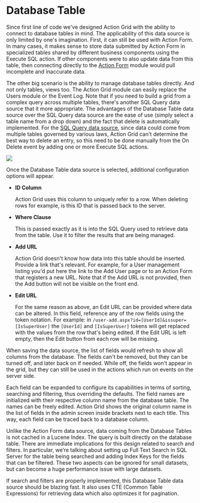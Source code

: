 # Database Table

Since first line of code we've designed Action Grid with the ability to connect to database tables in mind. The applicability of this data source is only limited by one's imagination. First, it can still be used with Action Form. In many cases, it makes sense to store data submitted by Action Form in specialized tables shared by different business components using the Execute SQL action. If other components were to also update data from this table, then connecting directly to the [Action Form](http://www.dnnsharp.com/dnn/modules/action-form-builder) module would pull incomplete and inaccurate data. 

The other big scenario is the ability to manage database tables directly. And not only tables, views too. The Action Grid module can easily replace the Users module or the Event Log. Note that if you need to build a grid from a complex query across multiple tables, there's another SQL Query data source that it more appropriate. The advantages of the Database Table data source over the SQL Query data source are the ease of use (simply select a table name from a drop down) and the fact that delete is automatically implemented. For the [SQL Query data source](sql-query.md), since data could come from multiple tables governed by various laws, Action Grid can't determine the best way to delete an entry, so this need to be done manually from the On Delete event by adding one or more Execute SQL actions.

![](assets/database.png)

Once the Database Table data source is selected, additional configuration options will appear. 

* **ID Column**

  Action Grid uses this column to uniquely refer to a row. When deleting rows for example, is this ID that is passed back to the server.

* **Where Clause**

  This is passed exactly as it is into the SQL Query used to retrieve data from the table. Use it to filter the results that are being managed.

* **Add URL**

  Action Grid doesn't know how data into this table should be inserted. Provide a link that's relevant. For example, for a User management listing you'd put here the link to the Add User page or to an Action Form that registers a new URL. Note that if the Add URL is not provided, then the Add button will not be visible on the front end.

* **Edit URL**

  For the same reason as above, an Edit URL can be provided where data can be altered. In this field, reference any of the row fields using the token notation. For example: in `/user-add.aspx?id=[UserId]&issuper=[IsSuperUser]` the `[UserId]` and `[IsSuperUser]` tokens will get replaced with the values from the row that's being edited. If the Edit URL is left empty, then the Edit button from each row will be missing. 

When saving the data source, the list of fields would refresh to show all columns from the database. The fields can't be removed, but they can be turned off, and later back on if needed. While off, the fields won't appear in the grid, but they can still be used in the actions which run on events on the server side. 

Each field can be expanded to configure its capabilities in terms of sorting, searching and filtering, thus overriding the defaults. The field names are initialized with their respective column name from the database table. The names can be freely edited. Action Grid shows the original column name in the list of fields in the admin screen inside brackets next to each title. This way, each field can be traced back to a database column. 

Unlike the Action Form data source, data coming from the Database Tables is not cached in a Lucene Index. The query is built directly on the database table. There are immediate implications for this design related to search and filters. In particular, we’re talking about setting up Full Text Search in SQL Server for the table being searched and adding Index Keys for the fields that can be filtered. These two aspects can be ignored for small datasets, but can become a huge performance issue with large datasets. 

If search and filters are properly implemented, this Database Table data source should be blazing fast. It also uses CTE (Common Table Expressions) for retrieving data which also optimizes it for pagination.